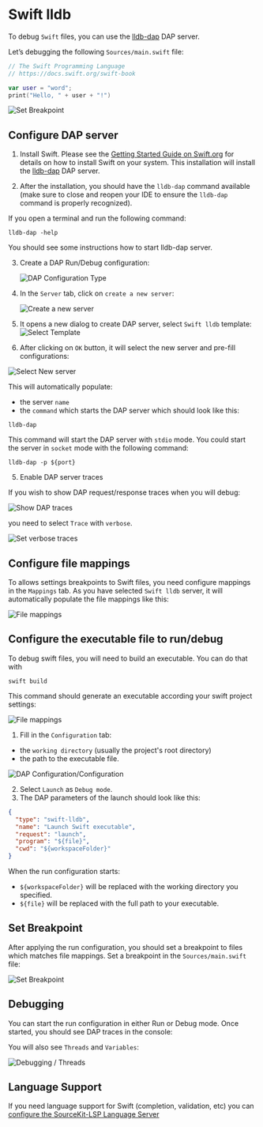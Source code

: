 # Swift lldb

To debug `Swift` files, you can use the [lldb-dap](https://github.com/llvm/llvm-project/blob/main/lldb/tools/lldb-dap/README.md) DAP server.

Let’s debugging the following `Sources/main.swift` file:

```swift
// The Swift Programming Language
// https://docs.swift.org/swift-book

var user = "word";
print("Hello, " + user + "!")
```

![Set Breakpoint](../images/swift-lldb/set_breakpoint.png)

## Configure DAP server

1. Install Swift. Please see the [Getting Started Guide on Swift.org](https://www.swift.org/getting-started/) for details on how to install Swift on your system.
This installation will install the [lldb-dap](https://github.com/llvm/llvm-project/blob/main/lldb/tools/lldb-dap/README.md) DAP server.

2. After the installation, you should have the `lldb-dap` command available (make sure to close and reopen your IDE to ensure the `lldb-dap` command is properly recognized).

If you open a terminal and run the following command:

```
lldb-dap -help
```

You should see some instructions how to start lldb-dap server.

3. Create a DAP Run/Debug configuration:

   ![DAP Configuration Type](../images/DAP_config_type.png)

4. In the `Server` tab, click on `create a new server`:

   ![Create a new server](../images/DAP_server_create_link.png)

5. It opens a new dialog to create DAP server, select `Swift lldb` template:
   ![Select Template](../images/swift-lldb/select_template.png)

6. After clicking on `OK` button, it will select the new server and pre-fill configurations:

![Select New server](../images/swift-lldb/select_new_server.png)

This will automatically populate:

* the server `name`
* the `command` which starts the DAP server which should look like this:

```
lldb-dap
```

This command will start the DAP server with `stdio` mode. You could start the server in `socket` mode
with the following command:

```
lldb-dap -p ${port}
```

5. Enable DAP server traces

If you wish to show DAP request/response traces when you will debug:

![Show DAP traces](../images/swift-lldb/traces_in_console.png)

you need to select `Trace` with `verbose`.

![Set verbose traces](../images/swift-lldb/set_traces.png)

## Configure file mappings

To allows settings breakpoints to Swift files, you need configure mappings in the `Mappings` tab.
As you have selected `Swift lldb` server, it will automatically populate the file mappings like this:

![File mappings](../images/swift-lldb/file_mappings_tab.png)

## Configure the executable file to run/debug

To debug swift files, you will need to build an executable. You can do that with 

```
swift build
```

This command should generate an executable according your swift project settings:

![File mappings](../images/swift-lldb/swift_executable.png)

1. Fill in the `Configuration` tab:

- the `working directory` (usually the project's root directory)
- the path to the executable file.

![DAP Configuration/Configuration](../images/swift-lldb/configuration_tab.png)

2. Select `Launch` as `Debug mode`.
3. The DAP parameters of the launch should look like this:

```json
{
  "type": "swift-lldb",
  "name": "Launch Swift executable",
  "request": "launch",
  "program": "${file}",
  "cwd": "${workspaceFolder}"
}
```

When the run configuration starts:

- `${workspaceFolder}` will be replaced with the working directory you specified.
- `${file}` will be replaced with the full path to your executable.

## Set Breakpoint

After applying the run configuration, you should set a breakpoint to files which matches file mappings.
Set a breakpoint in the `Sources/main.swift` file:

![Set Breakpoint](../images/swift-lldb/set_breakpoint.png)

## Debugging

You can start the run configuration in either Run or Debug mode. Once started, you should see DAP traces in the console:

You will also see `Threads` and `Variables`:

![Debugging / Threads](../images/swift-lldb/debug_threads_tab.png)

## Language Support

If you need language support for Swift (completion, validation, etc) you can [configure the SourceKit-LSP Language Server](../../user-defined-ls/sourcekit-lsp.md)
